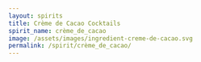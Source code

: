 ```yaml
---
layout: spirits
title: Crème de Cacao Cocktails
spirit_name: crème_de_cacao
image: /assets/images/ingredient-creme-de-cacao.svg
permalink: /spirit/crème_de_cacao/
---
```

